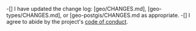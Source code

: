 -[] I have updated the change log: [geo/CHANGES.md], [geo-types/CHANGES.md], or [geo-postgis/CHANGES.md as appropriate.
-[] I agree to abide by the project's [code of conduct](CODE_OF_CONDUCT.md).
